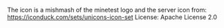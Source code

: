 The icon is a mishmash of the minetest logo and the server icon from:
https://iconduck.com/sets/unicons-icon-set
License: Apache License 2.0